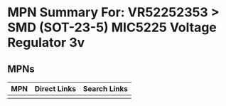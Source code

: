 



# MPN Summary For: VR52252353 > SMD (SOT-23-5) MIC5225 Voltage Regulator 3v

## MPNs
  

|MPN|Direct Links|Search Links|
| :--- | :--- | :--- |
||||
